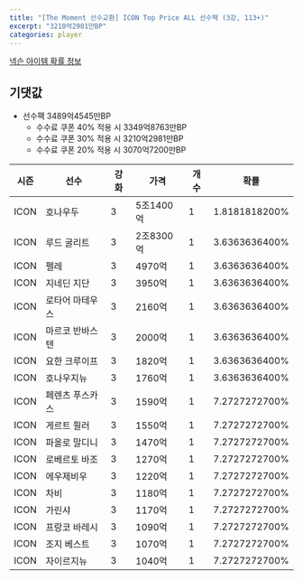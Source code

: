 ```yaml
---
title: "[The Moment 선수교환] ICON Top Price ALL 선수팩 (3강, 113+)"
excerpt: "3210억2981만BP"
categories: player
---
```

[넥슨 아이템 확률 정보](http://iteminfo.nexon.com/probability/fo4?sn=6718)

## 기댓값
  - 선수팩 3489억4545만BP
    - 수수료 쿠폰 40% 적용 시 3349억8763만BP
    - 수수료 쿠폰 30% 적용 시 3210억2981만BP
    - 수수료 쿠폰 20% 적용 시 3070억7200만BP


|시즌|선수|강화|가격|개수|확률|
|---|---|---|---|---|---|
|ICON|호나우두|3|5조1400억|1|1.8181818200%|
|ICON|루드 굴리트|3|2조8300억|1|3.6363636400%|
|ICON|펠레|3|4970억|1|3.6363636400%|
|ICON|지네딘 지단|3|3950억|1|3.6363636400%|
|ICON|로타어 마테우스|3|2160억|1|3.6363636400%|
|ICON|마르코 반바스텐|3|2000억|1|3.6363636400%|
|ICON|요한 크루이프|3|1820억|1|3.6363636400%|
|ICON|호나우지뉴|3|1760억|1|3.6363636400%|
|ICON|페렌츠 푸스카스|3|1590억|1|7.2727272700%|
|ICON|게르트 뮐러|3|1550억|1|7.2727272700%|
|ICON|파올로 말디니|3|1470억|1|7.2727272700%|
|ICON|로베르토 바조|3|1270억|1|7.2727272700%|
|ICON|에우제비우|3|1220억|1|7.2727272700%|
|ICON|차비|3|1180억|1|7.2727272700%|
|ICON|가린샤|3|1170억|1|7.2727272700%|
|ICON|프랑코 바레시|3|1090억|1|7.2727272700%|
|ICON|조지 베스트|3|1070억|1|7.2727272700%|
|ICON|자이르지뉴|3|1040억|1|7.2727272700%|
